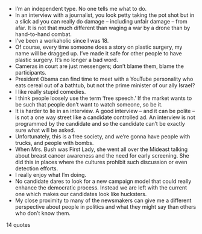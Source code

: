  - I’m an independent type. No one tells me what to do.
 - In an interview with a journalist, you look petty taking the pot shot but in a slick ad you can really do damage – including unfair damage – from afar. It is not that much different than waging a war by a drone than by hand-to-hand combat.
 - I’ve been a workaholic since I was 18.
 - Of course, every time someone does a story on plastic surgery, my name will be dragged up. I’ve made it safe for other people to have plastic surgery. It’s no longer a bad word.
 - Cameras in court are just messengers; don’t blame them, blame the participants.
 - President Obama can find time to meet with a YouTube personality who eats cereal out of a bathtub, but not the prime minister of our ally Israel?
 - I like really stupid comedies.
 - I think people loosely use the term ‘free speech.’ If the market wants to be such that people don’t want to watch someone, so be it.
 - It is harder to lie in an interview. A good interview – and it can be polite – is not a one way street like a candidate controlled ad. An interview is not programmed by the candidate and so the candidate can’t be exactly sure what will be asked.
 - Unfortunately, this is a free society, and we’re gonna have people with trucks, and people with bombs.
 - When Mrs. Bush was First Lady, she went all over the Mideast talking about breast cancer awareness and the need for early screening. She did this in places where the cultures prohibit such discussion or even detection efforts.
 - I really enjoy what I’m doing.
 - No candidate dares to look for a new campaign model that could really enhance the democratic process. Instead we are left with the current one which makes our candidates look like hucksters.
 - My close proximity to many of the newsmakers can give me a different perspective about people in politics and what they might say than others who don’t know them.

14 quotes